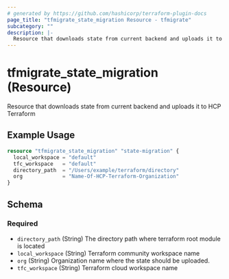 ```yaml
---
# generated by https://github.com/hashicorp/terraform-plugin-docs
page_title: "tfmigrate_state_migration Resource - tfmigrate"
subcategory: ""
description: |-
  Resource that downloads state from current backend and uploads it to HCP Terraform
---
```


# tfmigrate_state_migration (Resource)

Resource that downloads state from current backend and uploads it to HCP Terraform

## Example Usage

```terraform
resource "tfmigrate_state_migration" "state-migration" {
  local_workspace = "default"
  tfc_workspace   = "default"
  directory_path  = "/Users/example/terraform/directory"
  org             = "Name-Of-HCP-Terraform-Organization"
}
```

<!-- schema generated by tfplugindocs -->
## Schema

### Required

- `directory_path` (String) The directory path where terraform root module is located
- `local_workspace` (String) Terraform community workspace name
- `org` (String) Organization name where the state should be uploaded.
- `tfc_workspace` (String) Terraform cloud workspace name
